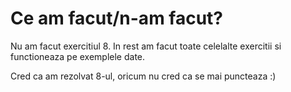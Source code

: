 # Ce am facut/n-am facut?
Nu am facut exercitiul 8. In rest am facut toate celelalte exercitii si functioneaza pe exemplele date.

Cred ca am rezolvat 8-ul, oricum nu cred ca se mai puncteaza :)
